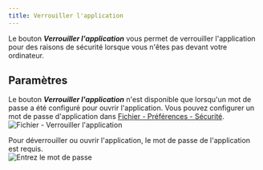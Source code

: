 ```yaml
---
title: Verrouiller l'application
---
```

Le bouton ***Verrouiller l'application*** vous permet de verrouiller l'application pour des raisons de sécurité lorsque vous n'êtes pas devant votre ordinateur. 

## Paramètres 

Le bouton ***Verrouiller l'application*** n'est disponible que lorsqu'un mot de passe a été configuré pour ouvrir l'application. Vous pouvez configurer un mot de passe d'application dans [Fichier - Préférences - Sécurité](/fr/rdm/mac/commands/file/preferences/security/).  
![Fichier - Verrouiller l'application](https://webdevolutions.azureedge.net/docs/fr/rdm/mac/clip4021.png) 

Pour déverrouiller ou ouvrir l'application, le mot de passe de l'application est requis.  
![Entrez le mot de passe](https://webdevolutions.azureedge.net/docs/fr/rdm/mac/clip4016.png) 

